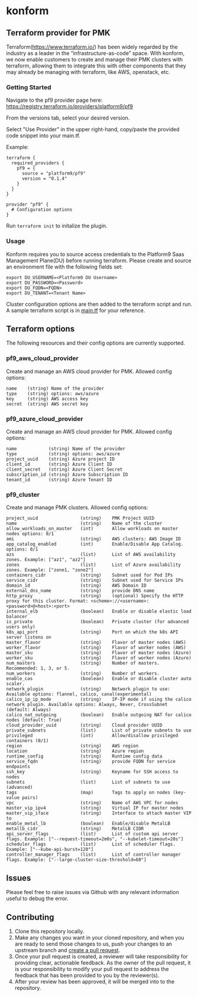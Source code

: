 # konform

## Terraform provider for PMK

Terraform(https://www.terraform.io/) has been widely regarded by the industry as a leader in the “infrastructure-as-code” space. With konform, we now enable customers to create and manage their PMK clusters with terraform, allowing them to integrate this with other components that they may already be managing with terraform, like AWS, openstack, etc.

### Getting Started

Navigate to the pf9 provider page here: https://registry.terraform.io/providers/platform9/pf9

From the versions tab, select your desired version.

Select "Use Provider" in the upper right-hand, copy/paste the provided code snippet into your main.tf.

Example:
```
terraform {
  required_providers {
    pf9 = {
      source = "platform9/pf9"
      version = "0.1.4"
    }
  }
}

provider "pf9" {
  # Configuration options
}
```

Run `terraform init` to initalize the plugin. 

### Usage

Konform requires you to source access credentials to the Platform9 Saas Management Plane(DU) before running terraform. Please create and source an environment file with the following fields set:

```shell
export DU_USERNAME=<Platform9 DU Username>
export DU_PASSWORD=<Password>
export DU_FQDN=<FQDN>
export DU_TENANT=<Tenant Name>
```

Cluster configuration options are then added to the terraform script and run. A sample terraform script is in [main.tf](https://github.com/platform9/konform/blob/master/main.tf) for your reference.

## Terraform options
The following resources and their config options are currently supported.

### pf9_aws_cloud_provider
Create and manage an AWS cloud provider for PMK. Allowed config options:
```
name    (string) Name of the provider
type    (string) options: aws/azure
key     (string) AWS access key
secret  (string) AWS secret key
```

### pf9_azure_cloud_provider
Create and manage an AWS cloud provider for PMK. Allowed config options:
```
name            (string) Name of the provider
type            (string) options: aws/azure
project_uuid    (string) Azure project ID
client_id       (string) Azure Client ID
client_secret   (string) Azure Client Secret
subscription_id (string) Azure Subscription ID
tenant_id       (string) Azure Tenant ID
```

### pf9_cluster
Create and manage PMK clusters. Allowed config options:
```
project_uuid                (string)    PMK Project UUID
name                        (string)    Name of the cluster
allow_workloads_on_master   (int)       Allow workloads on master nodes options: 0/1
ami                         (string)    AWS clusters: AWS Image ID
app_catalog_enabled         (int)       Enable/Disable App Catalog. options: 0/1
azs                         (list)      List of AWS availability zones. Example: ["az1", "az2"]
zones                       (list)      List of Azure availability zones. Example: ["zone1, "zone2"]
containers_cidr             (string)    Subnet used for Pod IPs
service_cidr                (string)    Subnet used for Service IPs
domain_id                   (string)    AWS Domain ID
external_dns_name           (string)    provide DNS name
http_proxy                  (string)    (optional) Specify the HTTP proxy for this cluster. Format: <scheme>://<username>:<password>@<host>:<port>
internal_elb                (boolean)   Enable or disable elastic load balancer
is_private                  (boolean)   Private cluster (for advanced users only)
k8s_api_port                (string)    Port on which the k8s API server listens on
master_flavor               (string)    Flavor of master nodes (AWS)
worker_flavor               (string)    Flavor of worker nodes (AWS)
master_sku                  (string)    Flavor of master nodes (Azure)
worker_sku                  (string)    Flavor of worker nodes (Azure)
num_masters                 (string)    Number of masters. Recommended: 1, 3, or 5.
num_workers                 (string)    Number of workers.
enable_cas                  (boolean)   Enable or disable cluster auto scaler.
network_plugin              (string)    Network plugin to use: Available options: flannel, calico, canal(experimental)
calico_ip_ip_mode           (string)    IP-IP mode if using the calico network plugin. Available options: Always, Never, CrossSubnet (default: Always)
calico_nat_outgoing         (boolean)   Enable outgoing NAT for calico nodes (default: True)
cloud_provider_uuid         (string)    Cloud provider UUID
private_subnets             (list)      List of private subnets to use
privileged                  (int)       Allow/disallow privileged containers (0/1)
region                      (string)    AWS region
location                    (string)    Azure region
runtime_config              (string)    Runtime config data
service_fqdn                (string)    provide FQDN for service endpoints
ssh_key                     (string)    Keyname for SSH access to nodes
subnets                     (list)      List of subnets to use (advanced)
tags                        (map)       Tags to apply on nodes (key-value pairs)
vpc                         (string)    Name of AWS VPC for nodes
master_vip_ipv4             (string)    Virtual IP for master nodes
master_vip_iface            (string)    Interface to attach master VIP to
enable_metal_lb             (boolean)   Enable/disable MetalLB
metallb_cidr                (string)    MetalLB CIDR
api_server_flags            (list)      List of custom api server flags. Example: ["--request-timeout=2m0s", "--kubelet-timeout=20s"]
scheduler_flags             (list)      List of scheduler flags. Example: ["--kube-api-burst=120"]
controller_manager_flags    (list)      List of controller manager flags. Example: ["--large-cluster-size-threshold=60"]
```

## Issues
Please feel free to raise issues via Github with any relevant information useful to debug the error.

## Contributing

1. Clone this repository locally.
2. Make any changes you want in your cloned repository, and when you are ready to send those changes to us, push your changes to an upstream branch and [create a pull request](https://help.github.com/articles/creating-a-pull-request/).
3. Once your pull request is created, a reviewer will take responsibility for providing clear, actionable feedback. As the owner of the pull request, it is your responsibility to modify your pull request to address the feedback that has been provided to you by the reviewer(s).
4. After your review has been approved, it will be merged into to the repository.
